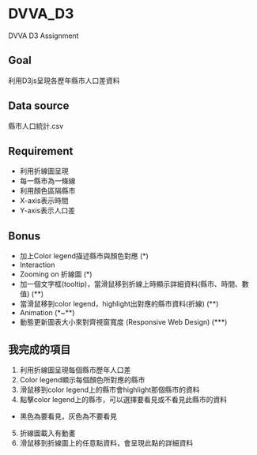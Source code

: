# DVVA_D3
DVVA D3 Assignment
## Goal
利用D3js呈現各歷年縣市人口差資料
## Data source
縣市人口統計.csv
## Requirement
* 利用折線圖呈現
* 每一縣市為一條線
* 利用顏色區隔縣市
* X-axis表示時間
* Y-axis表示人口差
## Bonus
* 加上Color legend描述縣市與顏色對應 (*)
* Interaction
* Zooming on 折線圖 (*)
* 加一個文字框(tooltip)，當滑鼠移到折線上時顯示詳細資料(縣市、時間、數值) (**)
* 當滑鼠移到color legend，highlight出對應的縣市資料(折線) (**)
* Animation (*~**)
* 動態更新圖表大小來對齊視窗寬度 (Responsive Web Design) (***)
## 我完成的項目
1. 利用折線圖呈現每個縣市歷年人口差
2. Color legend顯示每個顏色所對應的縣市
3. 滑鼠移到color legend上的縣市會highlight那個縣市的資料
4. 點擊color legend上的縣市，可以選擇要看見或不看見此縣市的資料
  * 黑色為要看見，灰色為不要看見
5. 折線圖載入有動畫
6. 滑鼠移到折線圖上的任意點資料，會呈現此點的詳細資料
